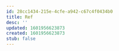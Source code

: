 ```yaml
---
id: 28cc1434-215e-4cfe-a942-c67c4f0434b0
title: Ref
desc: ''
updated: 1601956623873
created: 1601956623873
stub: false
---
```


<!-- Reference material-->